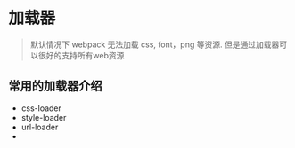 # 加载器
> 默认情况下 webpack 无法加载 css, font，png 等资源. 但是通过加载器可以很好的支持所有web资源


## 常用的加载器介绍
- css-loader
- style-loader
- url-loader
- 
